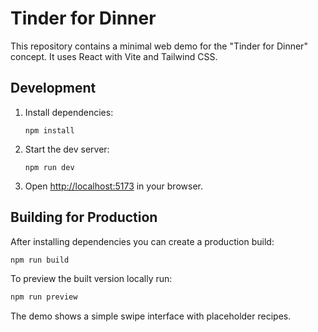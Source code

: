 # Tinder for Dinner

This repository contains a minimal web demo for the "Tinder for Dinner" concept.
It uses React with Vite and Tailwind CSS.

## Development

1. Install dependencies:
   ```
   npm install
   ```
2. Start the dev server:
   ```
   npm run dev
   ```
3. Open <http://localhost:5173> in your browser.

## Building for Production

After installing dependencies you can create a production build:

```bash
npm run build
```

To preview the built version locally run:

```bash
npm run preview
```

The demo shows a simple swipe interface with placeholder recipes.
